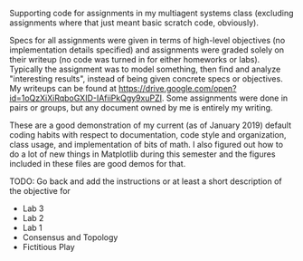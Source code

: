 Supporting code for assignments in my multiagent systems class (excluding assignments where that just meant basic scratch code, obviously).

Specs for all assignments were given in terms of high-level objectives (no implementation details specified) and assignments were graded solely on their writeup (no code was turned in for either homeworks or labs). Typically the assignment was to model something, then find and analyze "interesting results", instead of being given concrete specs or objectives. My writeups can be found at https://drive.google.com/open?id=1oQzXiXiRqboGXID-IAfiiPkQgy9xuPZI. Some assignments were done in pairs or groups, but any document owned by me is entirely my writing.

These are a good demonstration of my current (as of January 2019) default coding habits with respect to documentation, code style and organization, class usage, and implementation of bits of math. I also figured out how to do a lot of new things in Matplotlib during this semester and the figures included in these files are good demos for that.

TODO: Go back and add the instructions or at least a short description of the objective for 
* Lab 3
* Lab 2
* Lab 1
* Consensus and Topology
* Fictitious Play
